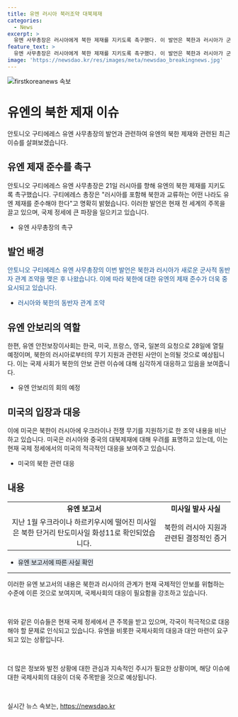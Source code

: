 ```yaml
---
title: 유엔 러시아 북러조약 대북제재
categories:
  - News
excerpt: >
  유엔 사무총장은 러시아에게 북한 제재를 지키도록 촉구했다. 이 발언은 북한과 러시아가 군사적 원조를 약속한 후 나왔다. 북한은 2006년부터 유엔 제재를 받고 있으며, 미국은 북한이 러시아에 우크라이나 전쟁 무기를 지원한다고 비난하고 있다. 유엔 보고서에 의하면 북한 미사일은 러시아로부터 전달된 것으로 추정되며, 미국은 러시아와 중국이 대북제재를 방해하고 있다고 주장하고 있다.
feature_text: >
  유엔 사무총장은 러시아에게 북한 제재를 지키도록 촉구했다. 이 발언은 북한과 러시아가 군사적 원조를 약속한 후 나왔다. 북한은 2006년부터 유엔 제재를 받고 있으며, 미국은 북한이 러시아에 우크라이나 전쟁 무기를 지원한다고 비난하고 있다. 유엔 보고서에 의하면 북한 미사일은 러시아로부터 전달된 것으로 추정되며, 미국은 러시아와 중국이 대북제재를 방해하고 있다고 주장하고 있다.
image: 'https://newsdao.kr/res/images/meta/newsdao_breakingnews.jpg'
---
```


<p><img src="https://newsdao.kr/res/images/meta/newsdao_breakingnews.jpg" alt="firstkoreanews 속보" /></p>

<h1>유엔의 북한 제재 이슈</h1>

<p data-ke-size="size16">안토니오 구티에레스 유엔 사무총장의 발언과 관련하여 유엔의 북한 제재와 관련된 최근 이슈를 살펴보겠습니다.</p>

<h2 data-ke-size="size26">유엔 제재 준수를 촉구</h2>

<p data-ke-size="size16">안토니오 구티에레스 유엔 사무총장은 21일 러시아를 향해 유엔의 북한 제재를 지키도록 촉구했습니다. 구티에레스 총장은 "러시아를 포함해 북한과 교류하는 어떤 나라도 유엔 제재를 준수해야 한다"고 명확히 밝혔습니다. 이러한 발언은 현재 전 세계의 주목을 끌고 있으며, 국제 정세에 큰 파장을 일으키고 있습니다.</p>

<ul>
  <li>유엔 사무총장의 촉구</li>
</ul>

<h2 data-ke-size="size26">발언 배경</h2>

<p data-ke-size="size16"><span style="color: #1a5490;">안토니오 구티에레스 유엔 사무총장의 이번 발언은 북한과 러시아가 새로운 군사적 동반자 관계 조약을 맺은 후 나왔습니다. 이에 따라 북한에 대한 유엔의 제재 준수가 더욱 중요시되고 있습니다.</span></p>

<ul>
  <li><span style="color: #1a5490;">러시아와 북한의 동반자 관계 조약</span></li>
</ul>

<h2 data-ke-size="size26">유엔 안보리의 역할</h2>

<p data-ke-size="size16">한편, 유엔 안전보장이사회는 한국, 미국, 프랑스, 영국, 일본의 요청으로 28일에 열릴 예정이며, 북한의 러시아로부터의 무기 지원과 관련된 사안이 논의될 것으로 예상됩니다. 이는 국제 사회가 북한의 안보 관련 이슈에 대해 심각하게 대응하고 있음을 보여줍니다.</p>

<ul>
  <li>유엔 안보리의 회의 예정</li>
</ul>

<h2 data-ke-size="size26">미국의 입장과 대응</h2>

<p data-ke-size="size16">이에 미국은 북한이 러시아에 우크라이나 전쟁 무기를 지원하기로 한 조약 내용을 비난하고 있습니다. 미국은 러시아와 중국의 대북제재에 대해 우려를 표명하고 있는데, 이는 현재 국제 정세에서의 미국의 적극적인 대응을 보여주고 있습니다.</p>

<ul>
  <li>미국의 북한 관련 대응</li>
</ul>

<h2 data-ke-size="size26">내용</h2>

<table>
<tbody>
<tr>
<td style="text-align: center; height: 17px;"><b>유엔 보고서</b></td>
<td style="text-align: center; height: 17px;"><b>미사일 발사 사실</b></td>
</tr>
<tr>
<td style="text-align: center; height: 17px;">지난 1월 우크라이나 하르키우시에 떨어진 미사일은 북한 단거리 탄도미사일 화성11로 확인되었습니다.</td>
<td style="text-align: center; height: 17px;">북한의 러시아 지원과 관련된 결정적인 증거</td>
</tr>
</tbody>
</table>

<ul>
  <li><span style="background-color: #21538527;">유엔 보고서에 따른 사실 확인</span></li>
</ul>

<hr>

<p data-ke-size="size16">이러한 유엔 보고서의 내용은 북한과 러시아의 관계가 현재 국제적인 안보를 위협하는 수준에 이른 것으로 보여지며, 국제사회의 대응이 필요함을 강조하고 있습니다.</p>

<p data-ke-size="size16">&nbsp;</p>

<p data-ke-size="size16">위와 같은 이슈들은 현재 국제 정세에서 큰 주목을 받고 있으며, 각국이 적극적으로 대응해야 할 문제로 인식되고 있습니다. 유엔을 비롯한 국제사회의 대응과 대안 마련이 요구되고 있는 상황입니다.</p>

<p data-ke-size="size16">&nbsp;</p>

<p data-ke-size="size16">더 많은 정보와 발전 상황에 대한 관심과 지속적인 주시가 필요한 상황이며, 해당 이슈에 대한 국제사회의 대응이 더욱 주목받을 것으로 예상됩니다.</p>

<p data-ke-size="size16">&nbsp;</p>
실시간 뉴스 속보는, <a href="https://newsdao.kr" rel="dofollow">https://newsdao.kr</a>



